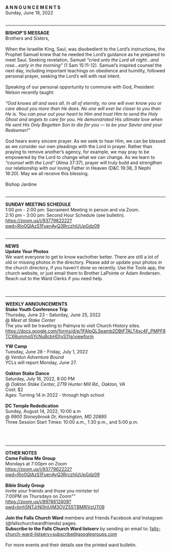 **A N N O U N C E M E N T S**<br />
Sunday, June 19, 2022<br />
<br />

<hr />

**BISHOP'S MESSAGE**<br />
Brothers and Sisters,<br />
<br />
When the Israelite King, Saul, was disobedient to the Lord’s instructions, the Prophet Samuel knew that he needed the Lord’s guidance as he prepared to meet Saul. Seeking revelation, Samuel *“cried unto the Lord all night…and rose…early in the morning”* (1 Sam 15:11-12). Samuel’s inspired counsel the next day, including important teachings on obedience and humility, followed personal prayer, seeking the Lord’s will with real intent.<br />
<br />
Speaking of our personal opportunity to commune with God, President Nelson recently taught:<br />
<br />
*“God knows all and sees all. In all of eternity, no one will ever know you or care about you more than He does. No one will ever be closer to you than He is. You can pour out your heart to Him and trust Him to send the Holy Ghost and angels to care for you. He demonstrated His ultimate love when He sent His Only Begotten Son to die for you — to be your Savior and your Redeemer!”*<br />
<br />
God hears every sincere prayer. As we seek to hear Him, we can be blessed as we consider our own pleadings with the Lord in prayer. Rather than praying to remove another’s agency, for example, we may pray to be empowered by the Lord to change what we can change. As we learn to *“counsel with the Lord”* (Alma 37:37), prayer will truly build and strengthen our relationship with our loving Father in Heaven (D&C 19:38, 3 Nephi 18:20). May we all receive this blessing.<br />
<br />
Bishop Jardine<br />
<br />

<hr />

**SUNDAY MEETING SCHEDULE**<br />
1:00 pm - 2:00 pm: Sacrament Meeting in person and via Zoom. <br />
2:10 pm - 3:00 pm: Second Hour Schedule (see bulletin). <br />
https://zoom.us/j/9377962222?pwd=Rlo0QlAzS1FuenAyQ3RrczhiUUpGdz09<br />
<br />


<hr />

**NEWS**<br />
**Update Your Photos**<br />
We want everyone to get to know eachother better. There are still a lot of old or missing photos in the directory. Please add or update your photos in the church directory, if you haven't done so recently. Use the Tools app, the church website, or just email them to Brother LaPointe or Adam Andersen. Reach out to the Ward Clerks if you need help.<br />
<br />
<br />


<hr />

**WEEKLY ANNOUNCEMENTS**<br />
**Stake Youth Conference Trip**<br />
Thursday, June 23 - Saturday, June 25, 2022<br />
@ *Meet at Stake Center*<br />
The you will be traveling to Palmyra to visit Church History sites. <br />
https://docs.google.com/forms/d/e/1FAIpQLSeamb2DBtF7ALT4sc4F_PMPF8TCXRummqSYcNuBcbHDtyS11g/viewform<br />

**YW Camp**<br />
Tuesday, June 28 - Friday, July 1, 2022<br />
@ *Verdun Adventure Bound*<br />
YCLs will report Monday, June 27. <br />
<br />
**Oakton Stake Dance**<br />
Saturday, July 16, 2022, 8:00 PM<br />
@ *Oakton Stake Center, 2719 Hunter Mill Rd., Oakton, VA*<br />
Cost: $2<br />
Ages: Turning 14 in 2022 - through high school<br />
<br />
**DC Temple Rededication**<br />
Sunday, August 14, 2022, 10:00 a.m<br />
@ *9900 Stoneybrook Dr, Kensington, MD 20895*<br />
Three Session Start Times: 10:00 a.m., 1:30 p.m., and 5:00 p.m.<br />
<br />
<br />
<br />

<hr />

**OTHER NOTES**<br />
**Come Follow Me Group**<br />
Mondays at 7:00pm on Zoom<br />
https://zoom.us/j/9377962222?pwd=Rlo0QlAzS1FuenAyQ3RrczhiUUpGdz09<br />
<br />
**Bible Study Group**<br />
Invite your friends and those you minister to!<br />
7:00PM on Thursdays on Zoom""<br />
https://zoom.us/j/8978612608?pwd=bnh5NTJrN0hiUjM3OVZ5STBMRlVzUT09<br />
<br />
 **Join the Falls Church Ward** members and friends Facebook and Instagram (@fallschurchwardfriends) pages.  <br />
 **Subscribe to the Falls Church Ward listserv** by sending an email to: falls-church-ward-listserv+subscribe@googlegroups.com  <br />
<br />
For more events and their details see the printed ward bulletin.  <br />
<br />
